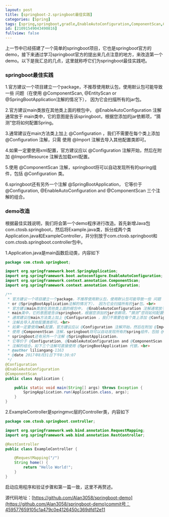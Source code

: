```yaml
---
layout: post
title: [springboot-2.springboot最佳实践]
categories: [Spring]
tags: [spring,springboot,gradle,EnableAutoConfiguration,ComponentScan,Configuration,最佳实践]
id: [21091549043490816]
fullview: false
---
```

上一节中已经搭建了一个简单的springboot项目，它也是springboot官方的demo，接下来通过学习springboot官方的提出来几点注意的地方，来改造第一个demo。以下是我汇总的几点，这里就称呼它们为springboot最佳实践吧。

### springboot最佳实践

1.官方建议一个项目建立一个package，不推荐使用默认包，使用默认包可能导致一些 问题（在使用 @ComponentScan, @EntityScan or @SpringBootApplication注解的情况下）， 因为它会扫描所有的jar包。 

2.官方建议main类放在其他类上面的根包中， @EnableAutoConfiguration 注解通常放于 main类中，它的意图是告诉springboot，根据您添加的jar依赖项，“猜测”您将如何配置Spring。

3.通常建议在main方法类上加上 @Configuration ，我们不需要在每个类上添加 @Configuration 注解，只需 使用 @Import 注解去导入其他配置类即可。

4.如果一定要使用xml配置，官方建议应以 @Configuration 注解开始，然后在附加 @ImportResource 注解去加载xml配置。

5.使用 @ComponentScan 注解，springboot将可以自动发现所有的spring组件，包括 @Configuration 类。

6.springboot还有另外一个注解 @SpringBootApplication， 它等价于 @Configuration, @EnableAutoConfiguration and @ComponentScan 三个注解的组合。


### demo改造


根据最佳实践说明，我们将会第一个demo程序进行改造。首先新增Java包com.ctosb.springboot，然后将Example.java类，拆分成两个类Application.java和ExampleController，并分别放于com.ctosb.springboot和com.ctosb.springboot.controller包中。

1.Application.java是main函数启动类，内容如下

```java
package com.ctosb.springboot;

import org.springframework.boot.SpringApplication;
import org.springframework.boot.autoconfigure.EnableAutoConfiguration;
import org.springframework.context.annotation.ComponentScan;
import org.springframework.context.annotation.Configuration;

/**
 * 官方建议一个项目建立一个package，不推荐使用默认包，使用默认包可能导致一些 问题（在使用 @ComponentScan, @EntityScan
 * or @SpringBootApplication注解的情况下）， 因为它会扫描所有的jar包。<br>
 * 官方建议main类放在其他类上面的根包中， @EnableAutoConfiguration 注解通常放于
 * main类中，它的意图是告诉springboot，根据您添加的jar依赖项，“猜测”您将如何配置Spring。<br>
 * 通常建议在main方法类上加上 @Configuration ，我们不需要在每个类上添加 @Configuration 注解，只需 使用 @Import
 * 注解去导入其他配置类即可。<br>
 * 如果一定要使用xml配置，官方建议应以 @Configuration 注解开始，然后在附加 @ImportResource 注解去加载xml配置。<br>
 * 使用 @ComponentScan 注解，springboot将可以自动发现所有的spring组件，包括 @Configuration 类。<br>
 * springboot还有另外一个注解 @SpringBootApplication，
 * 它等价于 @Configuration, @EnableAutoConfiguration and @ComponentScan 三个
 * 注解的组合。如下三个注解可直接使用 @SpringBootApplication 代替。<br>
 * @author liliangang-1163
 * @date 2017年8月31日下午8:30:07
 */
@Configuration
@EnableAutoConfiguration
@ComponentScan
public class Application {

	public static void main(String[] args) throws Exception {
		SpringApplication.run(Application.class, args);
	}
}
```

2.ExampleController是springmvc层的Controller类，内容如下

```java
package com.ctosb.springboot.controller;

import org.springframework.web.bind.annotation.RequestMapping;
import org.springframework.web.bind.annotation.RestController;

@RestController
public class ExampleController {

	@RequestMapping("/")
	String home() {
		return "Hello World!";
	}
}
```

启动应用程序和验证步骤和第一篇一致，这里不再赘述。

源代码地址：[https://github.com/Alan3058/springboot-demo](https://github.com/Alan3058/springboot-demo)commit号：459577659105c1a479c0e4126450c369dfd12e11

